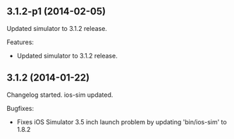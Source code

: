 ## 3.1.2-p1 (2014-02-05)

Updated simulator to 3.1.2 release.

Features:
  - Updated simulator to 3.1.2 release.

## 3.1.2 (2014-01-22)

Changelog started. ios-sim updated.

Bugfixes:
  - Fixes iOS Simulator 3.5 inch launch problem by updating 'bin/ios-sim' to 1.8.2
